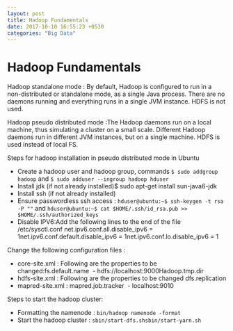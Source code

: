 ```yaml
---
layout: post
title: Hadoop Fundamentals
date: 2017-10-10 16:55:23 +0530
categories: "Big Data"
---
```



# Hadoop Fundamentals

Hadoop standalone mode :
By default, Hadoop is configured to run in a non-distributed or standalone mode, as a single Java process. 
There are no daemons running and everything runs in a single JVM instance. HDFS is not used.

Hadoop pseudo distributed mode :The Hadoop daemons run on a local machine, thus simulating a cluster on a small scale. 
Different Hadoop daemons run in different JVM instances, but on a single machine. HDFS is used instead of local FS.

Steps for hadoop installation in pseudo distributed mode in Ubuntu
* Create a hadoop user and hadoop group, commands `$ sudo addgroup hadoop` and `$ sudo adduser --ingroup hadoop hduser`
* Install jdk (if not already installed)$ sudo apt-get install sun-java6-jdk
* Install ssh (if not already installed)
* Ensure passwordless ssh access : `hduser@ubuntu:~$ ssh-keygen -t rsa -P ""` and 
 `hduser@ubuntu:~$ cat $HOME/.ssh/id_rsa.pub >> $HOME/.ssh/authorized_keys`
* Disable IPV6:Add the following lines to the end of the file /etc/sysctl.conf
net.ipv6.conf.all.disable_ipv6 = 1net.ipv6.conf.default.disable_ipv6 = 1net.ipv6.conf.lo.disable_ipv6 = 1


Change the following configuration files :
* core-site.xml : Following are the properties to be changed:fs.default.name  - hdfs://localhost:9000Hadoop.tmp.dir
* hdfs-site.xml : Following are the properties to be changed dfs.replication
* mapred-site.xml : mapred.job.tracker  - localhost:9010

Steps to start the hadoop cluster:
* Formatting the namenode : `bin/hadoop namenode -format`
* Start the hadoop cluster : `sbin/start-dfs.shsbin/start-yarn.sh`
